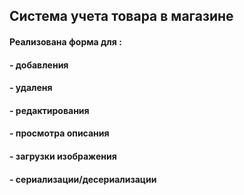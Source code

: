## Система учета товара в магазине ##

#### Реализована форма для :
#### - добавления
#### - удаленя
#### - редактирования
#### - просмотра описания 
#### - загрузки изображения
#### - сериализации/десериализации
